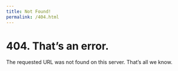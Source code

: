 ```yaml
---
title: Not Found!
permalink: /404.html
---
```


# 404. That’s an error.

The requested URL was not found on this server. That’s all we know.

